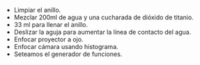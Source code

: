 - Limpiar el anillo.
- Mezclar 200ml de agua y una cucharada de dióxido de titanio.
- 33 ml para llenar el anillo.
- Deslizar la aguja para aumentar la linea de contacto del agua.
- Enfocar proyector a ojo. 
- Enfocar cámara usando histograma.
- Seteamos el generador de funciones.
